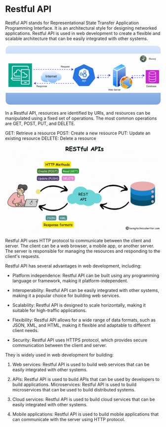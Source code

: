 # Restful API

Restful API stands for Representational State Transfer Application Programming Interface. It is an architectural style for designing networked applications. Restful API is used in web development to create a flexible and scalable architecture that can be easily integrated with other systems.

![gif](image/api1.gif)

In a Restful API, resources are identified by URIs, and resources can be manipulated using a fixed set of operations. The most common operations are GET, POST, PUT, and DELETE.

GET: Retrieve a resource
POST: Create a new resource
PUT: Update an existing resource
DELETE: Delete a resource

![gif](image/RESTAPI.gif)

Restful API uses HTTP protocol to communicate between the client and server. The client can be a web browser, a mobile app, or another server.  
The server is responsible for managing the resources and responding to the client's requests.

Restful API has several advantages in web development, including:

- Platform independence: Restful API can be built using any programming language or framework, making it platform-independent.

- Interoperability: Restful API can be easily integrated with other systems, making it a popular choice for building web services.

- Scalability: Restful API is designed to scale horizontally, making it suitable for high-traffic applications.

- Flexibility: Restful API allows for a wide range of data formats, such as JSON, XML, and HTML, making it flexible and adaptable to different client needs.

- Security: Restful API uses HTTPS protocol, which provides secure communication between the client and server.

They is widely used in web development for building:

1. Web services: Restful API is used to build web services that can be easily integrated with other systems.

2. APIs: Restful API is used to build APIs that can be used by developers to build applications.
   Microservices: Restful API is used to build microservices that can be used to build distributed systems.

3. Cloud services: Restful API is used to build cloud services that can be easily integrated with other systems.

4. Mobile applications: Restful API is used to build mobile applications that can communicate with the server using HTTP protocol.
